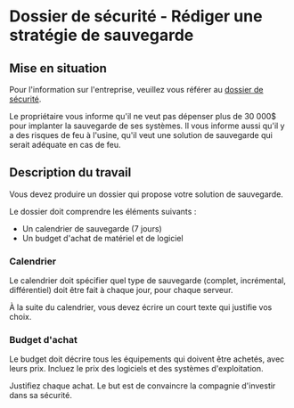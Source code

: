 # Dossier de sécurité - Rédiger une stratégie de sauvegarde

## Mise en situation

Pour l'information sur l'entreprise, veuillez vous référer au [dossier de sécurité](dossier_securite.md).

Le propriétaire vous informe qu'il ne veut pas dépenser plus de 30 000$ pour implanter la sauvegarde de ses systèmes. Il vous informe aussi qu'il y a des risques de feu à l'usine, qu'il veut une solution de sauvegarde qui serait adéquate en cas de feu.

## Description du travail

Vous devez produire un dossier qui propose votre solution de sauvegarde.

Le dossier doit comprendre les éléments suivants :

- Un calendrier de sauvegarde (7 jours)
- Un budget d'achat de matériel et de logiciel

### Calendrier

Le calendrier doit spécifier quel type de sauvegarde (complet, incrémental, différentiel) doit être fait à chaque jour, pour chaque serveur.

À la suite du calendrier, vous devez écrire un court texte qui justifie vos choix.

### Budget d'achat

Le budget doit décrire tous les équipements qui doivent être achetés, avec leurs prix. Incluez le prix des logiciels et des systèmes d'exploitation.

Justifiez chaque achat. Le but est de convaincre la compagnie d'investir dans sa sécurité.
